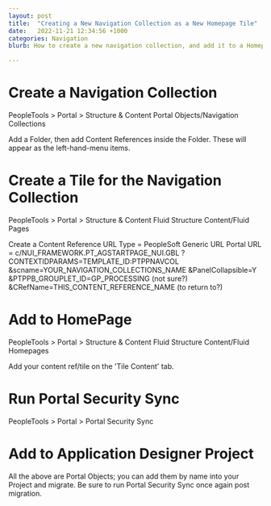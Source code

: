 ```yaml
---
layout: post
title:  "Creating a New Navigation Collection as a New Homepage Tile"
date:   2022-11-21 12:34:56 +1000
categories: Navigation
blurb: How to create a new navigation collection, and add it to a Homepage as a Tile.

---
```


# Create a Navigation Collection

   PeopleTools > Portal > Structure & Content
   Portal Objects/Navigation Collections

Add a Folder, then add Content References inside the Folder. 
These will appear as the left-hand-menu items.

# Create a Tile for the Navigation Collection

   PeopleTools > Portal > Structure & Content
   Fluid Structure Content/Fluid Pages

Create a Content Reference
URL Type = 	PeopleSoft Generic URL
Portal URL = 	c/NUI_FRAMEWORK.PT_AGSTARTPAGE_NUI.GBL
		?CONTEXTIDPARAMS=TEMPLATE_ID:PTPPNAVCOL
		&scname=YOUR_NAVIGATION_COLLECTIONS_NAME
		&PanelCollapsible=Y
		&PTPPB_GROUPLET_ID=GP_PROCESSING 	(not sure?)
		&CRefName=THIS_CONTENT_REFERENCE_NAME 	(to return to?)

# Add to HomePage

   PeopleTools > Portal > Structure & Content
   Fluid Structure Content/Fluid Homepages

Add your content ref/tile on the 'Tile Content' tab.

# Run Portal Security Sync

   PeopleTools > Portal > Portal Security Sync

# Add to Application Designer Project

   All the above are Portal Objects; you can add them by name into your Project and migrate.
   Be sure to run Portal Security Sync once again post migration.

	
